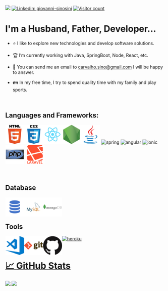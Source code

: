 ![](images/gifProfile.gif)
[![Linkedin: giovanni-sinosini](https://img.shields.io/badge/Linkedin-Giovanni-blue?style=for-the-badge&logo=Linkedin&logoColor=white&link=https://www.linkedin.com/in/giovanni-sinosini/)](https://www.linkedin.com/in/giovanni-sinosini/)       [![Visitor count](https://shields-io-visitor-counter.herokuapp.com/badge?page=GiovanniSinosini.shields-io-visitor-counter&color=1D70B8&logo=GitHub&logoColor=FFFFFF&style=for-the-badge&link=https://github.com/GiovanniSinosini)](https://github.com/GiovanniSinosini)

# I'm a Husband, Father, Developer...

- :star: I like to explore new technologies and develop software solutions.
- :trophy: I’m currently working with Java, SpringBoot, Node, React, etc.
- :email: You can send me an email to carvalho.sino@gmail.com I will be happy to answer.

- :family: In my free time, I try to spend quality time with my family and play sports.

<br />

## Languages and Frameworks:

<img src="https://raw.githubusercontent.com/devicons/devicon/master/icons/java/java-original.svg" alt="java" width="60px"/> <img src="https://www.vectorlogo.zone/logos/springio/springio-icon.svg" alt="spring" width="40" height="40"/> <img align="left" alt="HTML5" width="60px" src="https://raw.githubusercontent.com/github/explore/80688e429a7d4ef2fca1e82350fe8e3517d3494d/topics/html/html.png" /> <img align="left" alt="CSS3" width="60px" src="https://raw.githubusercontent.com/github/explore/80688e429a7d4ef2fca1e82350fe8e3517d3494d/topics/css/css.png" /> <img align="left" alt="React" width="60px" src="https://raw.githubusercontent.com/github/explore/80688e429a7d4ef2fca1e82350fe8e3517d3494d/topics/react/react.png" /> <img align="left" alt="Node.js" width="60px" src="https://raw.githubusercontent.com/github/explore/80688e429a7d4ef2fca1e82350fe8e3517d3494d/topics/nodejs/nodejs.png" /> <img src="https://angular.io/assets/images/logos/angular/angular.svg" alt="angular" width="60px"/> <img src="https://upload.wikimedia.org/wikipedia/commons/d/d1/Ionic_Logo.svg" alt="ionic" width="60px"/> <img src="https://raw.githubusercontent.com/devicons/devicon/master/icons/php/php-original.svg" alt="php" width="60px"/> <img src="https://raw.githubusercontent.com/devicons/devicon/master/icons/laravel/laravel-plain-wordmark.svg" alt="laravel" width="60px"/>

<br />

## Database

<img align="left" alt="SQL" width="60px" src="https://raw.githubusercontent.com/github/explore/80688e429a7d4ef2fca1e82350fe8e3517d3494d/topics/sql/sql.png" />
<img align="left" alt="MySQL" width="60px" src="https://raw.githubusercontent.com/github/explore/80688e429a7d4ef2fca1e82350fe8e3517d3494d/topics/mysql/mysql.png" />
<img align="left" alt="MongoDB" width="60px" src="https://raw.githubusercontent.com/github/explore/master/topics/mongodb/mongodb.png">

<br />
<br />
<br />
  
## Tools

<img align="left" alt="Visual Studio Code" width="60px" src="https://raw.githubusercontent.com/github/explore/80688e429a7d4ef2fca1e82350fe8e3517d3494d/topics/visual-studio-code/visual-studio-code.png" />
<img align="left" alt="Git" width="60px" src="https://raw.githubusercontent.com/github/explore/80688e429a7d4ef2fca1e82350fe8e3517d3494d/topics/git/git.png" />
<img align="left" alt="GitHub" width="60px" src="https://raw.githubusercontent.com/github/explore/78df643247d429f6cc873026c0622819ad797942/topics/github/github.png" />
<a href="https://heroku.com" target="_blank"> <img src="https://www.vectorlogo.zone/logos/heroku/heroku-icon.svg" alt="heroku" width="60px"/>
  
<br />
<br />

# &#x1f4c8; GitHub Stats

<a href="https://github.com/GiovanniSinosini">
  <img align="center" src="https://github-readme-stats.vercel.app/api?username=GiovanniSinosini&show_icons=true&line_height=27&count_private=true&include_all_commits=true&hide=prs,issues,contribs" />
</a>

<a href="https://github.com/GiovanniSinosini">
  <img align="center" src="https://github-readme-stats.vercel.app/api/top-langs/?username=GiovanniSinosini&langs_count=4" />
</a>

